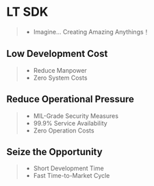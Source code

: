 # LT SDK

> -   Imagine... Creating Amazing Anythings！

## Low Development Cost

> -   Reduce Manpower
> -   Zero System Costs

## Reduce Operational Pressure

> -   MIL-Grade Security Measures
> -   99.9% Service Availability
> -   Zero Operation Costs

## Seize the Opportunity

> -   Short Development Time
> -   Fast Time-to-Market Cycle
